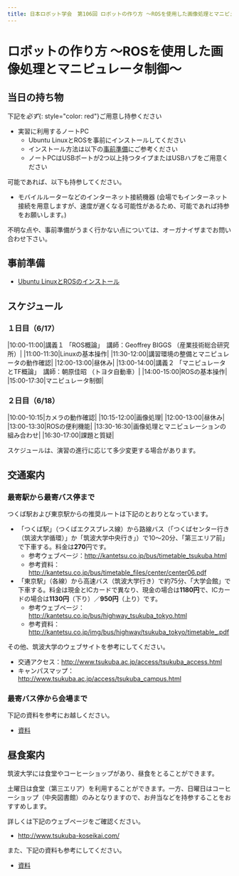 ```yaml
---
title: 日本ロボット学会　第106回 ロボットの作り方 ～ROSを使用した画像処理とマニピュレータ制御～
---
```


# ロボットの作り方 ～ROSを使用した画像処理とマニピュレータ制御～

## 当日の持ち物

下記を*必ず*{: style="color: red"}ご用意し持参ください

- 実習に利用するノートPC
  - Ubuntu LinuxとROSを事前にインストールしてください
  - インストール方法は以下の[事前準備](#事前準備)にご参考ください
  - ノートPCはUSBポートが2つ以上持つタイプまたはUSBハブをご用意ください

可能であれば、以下も持参してください。

- モバイルルーターなどのインターネット接続機器 (会場でもインターネット接続を用意しますが、速度が遅くなる可能性があるため、可能であれば持参をお願いします。)

不明な点や、事前準備がうまく行かない点については、オーガナイザまでお問い合わせ下さい。

## 事前準備

- [Ubuntu LinuxとROSのインストール](linux_and_ros_install.html)

## スケジュール

### １日目（6/17）

|10:00-11:00|講義１ 「ROS概論」　講師：Geoffrey BIGGS （産業技術総合研究所）|
|11:00-11:30|Linuxの基本操作|
|11:30-12:00|講習環境の整備とマニピュレータの動作確認|
|12:00-13:00|昼休み|
|13:00-14:00|講義２ 「マニピュレータとTF概論」　講師：朝原佳昭 （トヨタ自動車）|
|14:00-15:00|ROSの基本操作|
|15:00-17:30|マニピュレータ制御|

### ２日目（6/18）

|10:00-10:15|カメラの動作確認|
|10:15-12:00|画像処理|
|12:00-13:00|昼休み|
|13:00-13:30|ROSの便利機能|
|13:30-16:30|画像処理とマニピュレーションの組み合わせ|
|16:30-17:00|課題と質疑|

スケジュールは、演習の進行に応じて多少変更する場合があります。

## 交通案内

### 最寄駅から最寄バス停まで

つくば駅および東京駅からの推奨ルートは下記のとおりとなっています。

- 「つくば駅」（つくばエクスプレス線）から路線バス（「つくばセンター行き（筑波大学循環）」か「筑波大学中央行き」）で10〜20分、「第三エリア前」で下車する。料金は**270**円です。
	- 参考ウェブページ：<http://kantetsu.co.jp/bus/timetable_tsukuba.html>
	- 参考資料：<http://kantetsu.co.jp/bus/timetable_files/center/center06.pdf>
- 「東京駅」（各線）から高速バス（筑波大学行き）で約75分、「大学会館」で下車する。料金は現金とICカードで異なり、現金の場合は**1180円**で、ICカードの場合は**1130円**（下り）／**950円**（上り）です。
	- 参考ウェブページ：<http://kantetsu.co.jp/bus/highway_tsukuba_tokyo.html>
	- 参考資料：<http://kantetsu.co.jp/img/bus/highway/tsukuba_tokyo/timetable_.pdf>

その他、筑波大学のウェブサイトを参考にしてください。

- 交通アクセス：<http://www.tsukuba.ac.jp/access/tsukuba_access.html>
- キャンパスマップ：<http://www.tsukuba.ac.jp/access/tsukuba_campus.html>

### 最寄バス停から会場まで

下記の資料を参考にお越しください。

- [資料](/files/access.pdf)

## 昼食案内

筑波大学には食堂やコーヒーショップがあり、昼食をとることができます。

土曜日は食堂（第三エリア）を利用することができます。一方、日曜日はコーヒーショップ（中央図書館）のみとなりますので、お弁当などを持参することをおすすめします。

詳しくは下記のウェブページをご確認ください。

- <http://www.tsukuba-koseikai.com/>

また、下記の資料も参考にしてください。

- [資料](/files/lunch.pdf)
